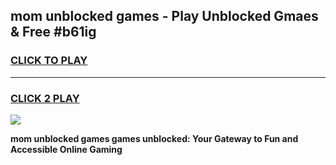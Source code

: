 
## mom unblocked games - Play Unblocked Gmaes & Free #b61ig
<h3>
<a href="https://news.freeplayer.one?title=mom_unblocked_games&ref=03M">CLICK TO PLAY</a></h3>
<hr>

<h3>
<a href="https://news.freeplayer.one?title=mom_unblocked_games&ref=03M">CLICK 2 PLAY</a>
  
</h3>

<a href="https://news.freeplayer.one?title=mom_unblocked_games&ref=03M"><img src="https://clearcache.store/games.png"></a>


**mom unblocked games games unblocked: Your Gateway to Fun and Accessible Online Gaming**

